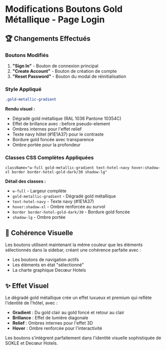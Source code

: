 # Modifications Boutons Gold Métallique - Page Login

## 🏆 Changements Effectués

### Boutons Modifiés
1. **"Sign In"** - Bouton de connexion principal
2. **"Create Account"** - Bouton de création de compte  
3. **"Reset Password"** - Bouton du modal de réinitialisation

### Style Appliqué
```css
.gold-metallic-gradient
```

**Rendu visuel :**
- Dégradé gold métallique (RAL 1036 Pantone 10354C)
- Effet de brillance avec ::before pseudo-element
- Ombres internes pour l'effet relief
- Texte navy hôtel (#1E1A37) pour le contraste
- Bordure gold foncée avec transparence
- Ombre portée pour la profondeur

### Classes CSS Complètes Appliquées
```tsx
className="w-full gold-metallic-gradient text-hotel-navy hover:shadow-xl border border-hotel-gold-dark/30 shadow-lg"
```

**Détail des classes :**
- `w-full` - Largeur complète
- `gold-metallic-gradient` - Dégradé gold métallique
- `text-hotel-navy` - Texte navy (#1E1A37)
- `hover:shadow-xl` - Ombre renforcée au survol
- `border border-hotel-gold-dark/30` - Bordure gold foncée
- `shadow-lg` - Ombre portée

## 🎨 Cohérence Visuelle

Les boutons utilisent maintenant la même couleur que les éléments sélectionnés dans la sidebar, créant une cohérence parfaite avec :
- Les boutons de navigation actifs
- Les éléments en état "sélectionné"
- La charte graphique Decœur Hotels

## ✨ Effet Visuel

Le dégradé gold métallique crée un effet luxueux et premium qui reflète l'identité de l'hôtel, avec :
- **Gradient** : Du gold clair au gold foncé et retour au clair
- **Brillance** : Effet de lumière diagonale
- **Relief** : Ombres internes pour l'effet 3D
- **Hover** : Ombre renforcée pour l'interactivité

Les boutons s'intègrent parfaitement dans l'identité visuelle sophistiquée de SOKLE et Decœur Hotels.
